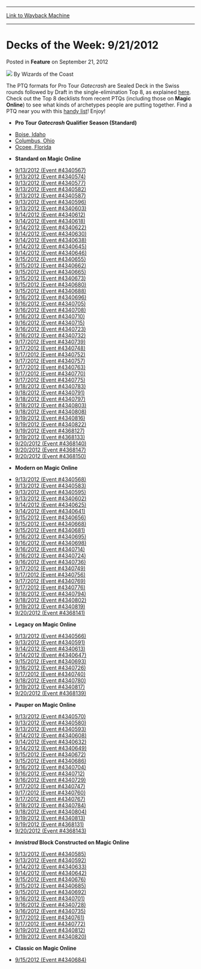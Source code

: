 
---
[Link to Wayback Machine](https://web.archive.org/web/20220127093318/https://magic.wizards.com/en/articles/archive/feature/decks-week-9212012-2012-09-21)

[_metadata_:wayback_url]:- "https://magic.wizards.com/en/articles/archive/feature/decks-week-9212012-2012-09-21"
[_metadata_:wayback_raw_url]:- "https://web.archive.org/web/20220127093318id_/https://magic.wizards.com/en/articles/archive/feature/decks-week-9212012-2012-09-21"
[_metadata_:wayback_capture_timestamp]:- "2022-01-27 09:33:18+00:00"
[_metadata_:description]:- "The PTQ formats for Pro Tour Gatecrash are Sealed Deck in the Swiss rounds followed by Draft in the single-elimination Top 8, as explained here. Check out the Top 8 decklists from recent PTQs (including those on Magic Online) to see what kinds of archetypes people are putting together. Find a PTQ near you with this handy list! Enjoy!"
[_metadata_:generator]:- "Drupal 7 (http://drupal.org)"
[_metadata_:publish_date]:- "2012-09-21"
---


Decks of the Week: 9/21/2012
============================



 Posted in **Feature**
 on September 21, 2012 






![](https://media.magic.wizards.com/styles/auth_small/public/images/person/wizards_author.jpg)
By Wizards of the Coast











The PTQ formats for Pro Tour *Gatecrash* are Sealed Deck in the Swiss rounds followed by Draft in the single-elimination Top 8, as explained [here](http://www.wizards.com/magic/tcg/events.aspx?x=mtgcom/protour/gatecrash13-qualifiers). Check out the Top 8 decklists from recent PTQs (including those on **Magic Online**) to see what kinds of archetypes people are putting together. Find a PTQ near you with this [handy list](http://www.wizards.com/Magic/TCG/Events.aspx?x=mtg/event/protour/qualifierlist#gtc)! Enjoy! 

* **Pro Tour *Gatecrash* Qualifier Season (Standard)**
+ [Boise, Idaho](/en/articles/archive/event-coverage/pro-tour-gatecrash-qualifier-season-top-8-standard-decklists-2013--0)
+ [Columbus, Ohio](/en/articles/archive/event-coverage/pro-tour-gatecrash-qualifier-season-top-8-standard-decklists-2013--1)
+ [Ocoee, Florida](/en/articles/archive/event-coverage/pro-tour-gatecrash-qualifier-season-top-8-standard-decklists-2013--2)
* **Standard on Magic Online**
+ [9/13/2012 (Event #4340567)](http://archive.wizards.com/Magic/Digital/MagicOnlineTourn.aspx?x=mtg/digital/magiconline/tourn/4340567)
+ [9/13/2012 (Event #4340574)](http://archive.wizards.com/Magic/Digital/MagicOnlineTourn.aspx?x=mtg/digital/magiconline/tourn/4340574)
+ [9/13/2012 (Event #4340577)](http://archive.wizards.com/Magic/Digital/MagicOnlineTourn.aspx?x=mtg/digital/magiconline/tourn/4340577)
+ [9/13/2012 (Event #4340582)](http://archive.wizards.com/Magic/Digital/MagicOnlineTourn.aspx?x=mtg/digital/magiconline/tourn/4340582)
+ [9/13/2012 (Event #4340587)](http://archive.wizards.com/Magic/Digital/MagicOnlineTourn.aspx?x=mtg/digital/magiconline/tourn/4340587)
+ [9/13/2012 (Event #4340596)](http://archive.wizards.com/Magic/Digital/MagicOnlineTourn.aspx?x=mtg/digital/magiconline/tourn/4340596)
+ [9/13/2012 (Event #4340603)](http://archive.wizards.com/Magic/Digital/MagicOnlineTourn.aspx?x=mtg/digital/magiconline/tourn/4340603)
+ [9/14/2012 (Event #4340612)](http://archive.wizards.com/Magic/Digital/MagicOnlineTourn.aspx?x=mtg/digital/magiconline/tourn/4340612)
+ [9/14/2012 (Event #4340618)](http://archive.wizards.com/Magic/Digital/MagicOnlineTourn.aspx?x=mtg/digital/magiconline/tourn/4340618)
+ [9/14/2012 (Event #4340622)](http://archive.wizards.com/Magic/Digital/MagicOnlineTourn.aspx?x=mtg/digital/magiconline/tourn/4340622)
+ [9/14/2012 (Event #4340630)](http://archive.wizards.com/Magic/Digital/MagicOnlineTourn.aspx?x=mtg/digital/magiconline/tourn/4340630)
+ [9/14/2012 (Event #4340638)](http://archive.wizards.com/Magic/Digital/MagicOnlineTourn.aspx?x=mtg/digital/magiconline/tourn/4340638)
+ [9/14/2012 (Event #4340645)](http://archive.wizards.com/Magic/Digital/MagicOnlineTourn.aspx?x=mtg/digital/magiconline/tourn/4340645)
+ [9/14/2012 (Event #4340646)](http://archive.wizards.com/Magic/Digital/MagicOnlineTourn.aspx?x=mtg/digital/magiconline/tourn/4340646)
+ [9/15/2012 (Event #4340655)](http://archive.wizards.com/Magic/Digital/MagicOnlineTourn.aspx?x=mtg/digital/magiconline/tourn/4340655)
+ [9/15/2012 (Event #4340662)](http://archive.wizards.com/Magic/Digital/MagicOnlineTourn.aspx?x=mtg/digital/magiconline/tourn/4340662)
+ [9/15/2012 (Event #4340665)](http://archive.wizards.com/Magic/Digital/MagicOnlineTourn.aspx?x=mtg/digital/magiconline/tourn/4340665)
+ [9/15/2012 (Event #4340673)](http://archive.wizards.com/Magic/Digital/MagicOnlineTourn.aspx?x=mtg/digital/magiconline/tourn/4340673)
+ [9/15/2012 (Event #4340680)](http://archive.wizards.com/Magic/Digital/MagicOnlineTourn.aspx?x=mtg/digital/magiconline/tourn/4340680)
+ [9/15/2012 (Event #4340688)](http://archive.wizards.com/Magic/Digital/MagicOnlineTourn.aspx?x=mtg/digital/magiconline/tourn/4340688)
+ [9/16/2012 (Event #4340696)](http://archive.wizards.com/Magic/Digital/MagicOnlineTourn.aspx?x=mtg/digital/magiconline/tourn/4340696)
+ [9/16/2012 (Event #4340705)](http://archive.wizards.com/Magic/Digital/MagicOnlineTourn.aspx?x=mtg/digital/magiconline/tourn/4340705)
+ [9/16/2012 (Event #4340708)](http://archive.wizards.com/Magic/Digital/MagicOnlineTourn.aspx?x=mtg/digital/magiconline/tourn/4340708)
+ [9/16/2012 (Event #4340710)](http://archive.wizards.com/Magic/Digital/MagicOnlineTourn.aspx?x=mtg/digital/magiconline/tourn/4340710)
+ [9/16/2012 (Event #4340715)](http://archive.wizards.com/Magic/Digital/MagicOnlineTourn.aspx?x=mtg/digital/magiconline/tourn/4340715)
+ [9/16/2012 (Event #4340723)](http://archive.wizards.com/Magic/Digital/MagicOnlineTourn.aspx?x=mtg/digital/magiconline/tourn/4340723)
+ [9/16/2012 (Event #4340732)](http://archive.wizards.com/Magic/Digital/MagicOnlineTourn.aspx?x=mtg/digital/magiconline/tourn/4340732)
+ [9/17/2012 (Event #4340739)](http://archive.wizards.com/Magic/Digital/MagicOnlineTourn.aspx?x=mtg/digital/magiconline/tourn/4340739)
+ [9/17/2012 (Event #4340748)](http://archive.wizards.com/Magic/Digital/MagicOnlineTourn.aspx?x=mtg/digital/magiconline/tourn/4340748)
+ [9/17/2012 (Event #4340752)](http://archive.wizards.com/Magic/Digital/MagicOnlineTourn.aspx?x=mtg/digital/magiconline/tourn/4340752)
+ [9/17/2012 (Event #4340757)](http://archive.wizards.com/Magic/Digital/MagicOnlineTourn.aspx?x=mtg/digital/magiconline/tourn/4340757)
+ [9/17/2012 (Event #4340763)](http://archive.wizards.com/Magic/Digital/MagicOnlineTourn.aspx?x=mtg/digital/magiconline/tourn/4340763)
+ [9/17/2012 (Event #4340770)](http://archive.wizards.com/Magic/Digital/MagicOnlineTourn.aspx?x=mtg/digital/magiconline/tourn/4340770)
+ [9/17/2012 (Event #4340775)](http://archive.wizards.com/Magic/Digital/MagicOnlineTourn.aspx?x=mtg/digital/magiconline/tourn/4340775)
+ [9/18/2012 (Event #4340783)](http://archive.wizards.com/Magic/Digital/MagicOnlineTourn.aspx?x=mtg/digital/magiconline/tourn/4340783)
+ [9/18/2012 (Event #4340791)](http://archive.wizards.com/Magic/Digital/MagicOnlineTourn.aspx?x=mtg/digital/magiconline/tourn/4340791)
+ [9/18/2012 (Event #4340797)](http://archive.wizards.com/Magic/Digital/MagicOnlineTourn.aspx?x=mtg/digital/magiconline/tourn/4340797)
+ [9/18/2012 (Event #4340803)](http://archive.wizards.com/Magic/Digital/MagicOnlineTourn.aspx?x=mtg/digital/magiconline/tourn/4340803)
+ [9/18/2012 (Event #4340808)](http://archive.wizards.com/Magic/Digital/MagicOnlineTourn.aspx?x=mtg/digital/magiconline/tourn/4340808)
+ [9/19/2012 (Event #4340816)](http://archive.wizards.com/Magic/Digital/MagicOnlineTourn.aspx?x=mtg/digital/magiconline/tourn/4340816)
+ [9/19/2012 (Event #4340822)](http://archive.wizards.com/Magic/Digital/MagicOnlineTourn.aspx?x=mtg/digital/magiconline/tourn/4340822)
+ [9/19/2012 (Event #4368127)](http://archive.wizards.com/Magic/Digital/MagicOnlineTourn.aspx?x=mtg/digital/magiconline/tourn/4368127)
+ [9/19/2012 (Event #4368133)](http://archive.wizards.com/Magic/Digital/MagicOnlineTourn.aspx?x=mtg/digital/magiconline/tourn/4368133)
+ [9/20/2012 (Event #4368140)](http://archive.wizards.com/Magic/Digital/MagicOnlineTourn.aspx?x=mtg/digital/magiconline/tourn/4368140)
+ [9/20/2012 (Event #4368147)](http://archive.wizards.com/Magic/Digital/MagicOnlineTourn.aspx?x=mtg/digital/magiconline/tourn/4368147)
+ [9/20/2012 (Event #4368150)](http://archive.wizards.com/Magic/Digital/MagicOnlineTourn.aspx?x=mtg/digital/magiconline/tourn/4368150)
* **Modern on Magic Online**
+ [9/13/2012 (Event #4340568)](http://archive.wizards.com/Magic/Digital/MagicOnlineTourn.aspx?x=mtg/digital/magiconline/tourn/4340568)
+ [9/13/2012 (Event #4340583)](http://archive.wizards.com/Magic/Digital/MagicOnlineTourn.aspx?x=mtg/digital/magiconline/tourn/4340583)
+ [9/13/2012 (Event #4340595)](http://archive.wizards.com/Magic/Digital/MagicOnlineTourn.aspx?x=mtg/digital/magiconline/tourn/4340595)
+ [9/13/2012 (Event #4340602)](http://archive.wizards.com/Magic/Digital/MagicOnlineTourn.aspx?x=mtg/digital/magiconline/tourn/4340602)
+ [9/14/2012 (Event #4340625)](http://archive.wizards.com/Magic/Digital/MagicOnlineTourn.aspx?x=mtg/digital/magiconline/tourn/4340625)
+ [9/14/2012 (Event #4340641)](http://archive.wizards.com/Magic/Digital/MagicOnlineTourn.aspx?x=mtg/digital/magiconline/tourn/4340641)
+ [9/15/2012 (Event #4340656)](http://archive.wizards.com/Magic/Digital/MagicOnlineTourn.aspx?x=mtg/digital/magiconline/tourn/4340656)
+ [9/15/2012 (Event #4340668)](http://archive.wizards.com/Magic/Digital/MagicOnlineTourn.aspx?x=mtg/digital/magiconline/tourn/4340668)
+ [9/15/2012 (Event #4340681)](http://archive.wizards.com/Magic/Digital/MagicOnlineTourn.aspx?x=mtg/digital/magiconline/tourn/4340681)
+ [9/16/2012 (Event #4340695)](http://archive.wizards.com/Magic/Digital/MagicOnlineTourn.aspx?x=mtg/digital/magiconline/tourn/4340695)
+ [9/16/2012 (Event #4340698)](http://archive.wizards.com/Magic/Digital/MagicOnlineTourn.aspx?x=mtg/digital/magiconline/tourn/4340698)
+ [9/16/2012 (Event #4340714)](http://archive.wizards.com/Magic/Digital/MagicOnlineTourn.aspx?x=mtg/digital/magiconline/tourn/4340714)
+ [9/16/2012 (Event #4340724)](http://archive.wizards.com/Magic/Digital/MagicOnlineTourn.aspx?x=mtg/digital/magiconline/tourn/4340724)
+ [9/16/2012 (Event #4340736)](http://archive.wizards.com/Magic/Digital/MagicOnlineTourn.aspx?x=mtg/digital/magiconline/tourn/4340736)
+ [9/17/2012 (Event #4340749)](http://archive.wizards.com/Magic/Digital/MagicOnlineTourn.aspx?x=mtg/digital/magiconline/tourn/4340749)
+ [9/17/2012 (Event #4340756)](http://archive.wizards.com/Magic/Digital/MagicOnlineTourn.aspx?x=mtg/digital/magiconline/tourn/4340756)
+ [9/17/2012 (Event #4340769)](http://archive.wizards.com/Magic/Digital/MagicOnlineTourn.aspx?x=mtg/digital/magiconline/tourn/4340769)
+ [9/17/2012 (Event #4340776)](http://archive.wizards.com/Magic/Digital/MagicOnlineTourn.aspx?x=mtg/digital/magiconline/tourn/4340776)
+ [9/18/2012 (Event #4340794)](http://archive.wizards.com/Magic/Digital/MagicOnlineTourn.aspx?x=mtg/digital/magiconline/tourn/4340794)
+ [9/18/2012 (Event #4340802)](http://archive.wizards.com/Magic/Digital/MagicOnlineTourn.aspx?x=mtg/digital/magiconline/tourn/4340802)
+ [9/19/2012 (Event #4340819)](http://archive.wizards.com/Magic/Digital/MagicOnlineTourn.aspx?x=mtg/digital/magiconline/tourn/4340819)
+ [9/20/2012 (Event #4368141)](http://archive.wizards.com/Magic/Digital/MagicOnlineTourn.aspx?x=mtg/digital/magiconline/tourn/4368141)
* **Legacy on Magic Online**
+ [9/13/2012 (Event #4340566)](http://archive.wizards.com/Magic/Digital/MagicOnlineTourn.aspx?x=mtg/digital/magiconline/tourn/4340566)
+ [9/13/2012 (Event #4340591)](http://archive.wizards.com/Magic/Digital/MagicOnlineTourn.aspx?x=mtg/digital/magiconline/tourn/4340591)
+ [9/14/2012 (Event #4340613)](http://archive.wizards.com/Magic/Digital/MagicOnlineTourn.aspx?x=mtg/digital/magiconline/tourn/4340613)
+ [9/14/2012 (Event #4340647)](http://archive.wizards.com/Magic/Digital/MagicOnlineTourn.aspx?x=mtg/digital/magiconline/tourn/4340647)
+ [9/15/2012 (Event #4340693)](http://archive.wizards.com/Magic/Digital/MagicOnlineTourn.aspx?x=mtg/digital/magiconline/tourn/4340693)
+ [9/16/2012 (Event #4340726)](http://archive.wizards.com/Magic/Digital/MagicOnlineTourn.aspx?x=mtg/digital/magiconline/tourn/4340726)
+ [9/17/2012 (Event #4340740)](http://archive.wizards.com/Magic/Digital/MagicOnlineTourn.aspx?x=mtg/digital/magiconline/tourn/4340740)
+ [9/18/2012 (Event #4340780)](http://archive.wizards.com/Magic/Digital/MagicOnlineTourn.aspx?x=mtg/digital/magiconline/tourn/4340780)
+ [9/19/2012 (Event #4340817)](http://archive.wizards.com/Magic/Digital/MagicOnlineTourn.aspx?x=mtg/digital/magiconline/tourn/4340817)
+ [9/20/2012 (Event #4368139)](http://archive.wizards.com/Magic/Digital/MagicOnlineTourn.aspx?x=mtg/digital/magiconline/tourn/4368139)
* **Pauper on Magic Online**
+ [9/13/2012 (Event #4340570)](http://archive.wizards.com/Magic/Digital/MagicOnlineTourn.aspx?x=mtg/digital/magiconline/tourn/4340570)
+ [9/13/2012 (Event #4340580)](http://archive.wizards.com/Magic/Digital/MagicOnlineTourn.aspx?x=mtg/digital/magiconline/tourn/4340580)
+ [9/13/2012 (Event #4340593)](http://archive.wizards.com/Magic/Digital/MagicOnlineTourn.aspx?x=mtg/digital/magiconline/tourn/4340593)
+ [9/14/2012 (Event #4340608)](http://archive.wizards.com/Magic/Digital/MagicOnlineTourn.aspx?x=mtg/digital/magiconline/tourn/4340608)
+ [9/14/2012 (Event #4340632)](http://archive.wizards.com/Magic/Digital/MagicOnlineTourn.aspx?x=mtg/digital/magiconline/tourn/4340632)
+ [9/14/2012 (Event #4340649)](http://archive.wizards.com/Magic/Digital/MagicOnlineTourn.aspx?x=mtg/digital/magiconline/tourn/4340649)
+ [9/15/2012 (Event #4340672)](http://archive.wizards.com/Magic/Digital/MagicOnlineTourn.aspx?x=mtg/digital/magiconline/tourn/4340672)
+ [9/15/2012 (Event #4340686)](http://archive.wizards.com/Magic/Digital/MagicOnlineTourn.aspx?x=mtg/digital/magiconline/tourn/4340686)
+ [9/16/2012 (Event #4340704)](http://archive.wizards.com/Magic/Digital/MagicOnlineTourn.aspx?x=mtg/digital/magiconline/tourn/4340704)
+ [9/16/2012 (Event #4340712)](http://archive.wizards.com/Magic/Digital/MagicOnlineTourn.aspx?x=mtg/digital/magiconline/tourn/4340712)
+ [9/16/2012 (Event #4340729)](http://archive.wizards.com/Magic/Digital/MagicOnlineTourn.aspx?x=mtg/digital/magiconline/tourn/4340729)
+ [9/17/2012 (Event #4340747)](http://archive.wizards.com/Magic/Digital/MagicOnlineTourn.aspx?x=mtg/digital/magiconline/tourn/4340747)
+ [9/17/2012 (Event #4340760)](http://archive.wizards.com/Magic/Digital/MagicOnlineTourn.aspx?x=mtg/digital/magiconline/tourn/4340760)
+ [9/17/2012 (Event #4340767)](http://archive.wizards.com/Magic/Digital/MagicOnlineTourn.aspx?x=mtg/digital/magiconline/tourn/4340767)
+ [9/18/2012 (Event #4340784)](http://archive.wizards.com/Magic/Digital/MagicOnlineTourn.aspx?x=mtg/digital/magiconline/tourn/4340784)
+ [9/18/2012 (Event #4340804)](http://archive.wizards.com/Magic/Digital/MagicOnlineTourn.aspx?x=mtg/digital/magiconline/tourn/4340804)
+ [9/19/2012 (Event #4340813)](http://archive.wizards.com/Magic/Digital/MagicOnlineTourn.aspx?x=mtg/digital/magiconline/tourn/4340813)
+ [9/19/2012 (Event #4368131)](http://archive.wizards.com/Magic/Digital/MagicOnlineTourn.aspx?x=mtg/digital/magiconline/tourn/4368131)
+ [9/20/2012 (Event #4368143)](http://archive.wizards.com/Magic/Digital/MagicOnlineTourn.aspx?x=mtg/digital/magiconline/tourn/4368143)
* ***Innistrad* Block Constructed on Magic Online**
+ [9/13/2012 (Event #4340585)](http://archive.wizards.com/Magic/Digital/MagicOnlineTourn.aspx?x=mtg/digital/magiconline/tourn/4340585)
+ [9/13/2012 (Event #4340592)](http://archive.wizards.com/Magic/Digital/MagicOnlineTourn.aspx?x=mtg/digital/magiconline/tourn/4340592)
+ [9/14/2012 (Event #4340633)](http://archive.wizards.com/Magic/Digital/MagicOnlineTourn.aspx?x=mtg/digital/magiconline/tourn/4340633)
+ [9/14/2012 (Event #4340642)](http://archive.wizards.com/Magic/Digital/MagicOnlineTourn.aspx?x=mtg/digital/magiconline/tourn/4340642)
+ [9/15/2012 (Event #4340676)](http://archive.wizards.com/Magic/Digital/MagicOnlineTourn.aspx?x=mtg/digital/magiconline/tourn/4340676)
+ [9/15/2012 (Event #4340685)](http://archive.wizards.com/Magic/Digital/MagicOnlineTourn.aspx?x=mtg/digital/magiconline/tourn/4340685)
+ [9/15/2012 (Event #4340692)](http://archive.wizards.com/Magic/Digital/MagicOnlineTourn.aspx?x=mtg/digital/magiconline/tourn/4340692)
+ [9/16/2012 (Event #4340701)](http://archive.wizards.com/Magic/Digital/MagicOnlineTourn.aspx?x=mtg/digital/magiconline/tourn/4340701)
+ [9/16/2012 (Event #4340728)](http://archive.wizards.com/Magic/Digital/MagicOnlineTourn.aspx?x=mtg/digital/magiconline/tourn/4340728)
+ [9/16/2012 (Event #4340735)](http://archive.wizards.com/Magic/Digital/MagicOnlineTourn.aspx?x=mtg/digital/magiconline/tourn/4340735)
+ [9/17/2012 (Event #4340761)](http://archive.wizards.com/Magic/Digital/MagicOnlineTourn.aspx?x=mtg/digital/magiconline/tourn/4340761)
+ [9/17/2012 (Event #4340772)](http://archive.wizards.com/Magic/Digital/MagicOnlineTourn.aspx?x=mtg/digital/magiconline/tourn/4340772)
+ [9/19/2012 (Event #4340812)](http://archive.wizards.com/Magic/Digital/MagicOnlineTourn.aspx?x=mtg/digital/magiconline/tourn/4340812)
+ [9/19/2012 (Event #4340820)](http://archive.wizards.com/Magic/Digital/MagicOnlineTourn.aspx?x=mtg/digital/magiconline/tourn/4340820)
* **Classic on Magic Online**
+ [9/15/2012 (Event #4340684)](http://archive.wizards.com/Magic/Digital/MagicOnlineTourn.aspx?x=mtg/digital/magiconline/tourn/4340684)






